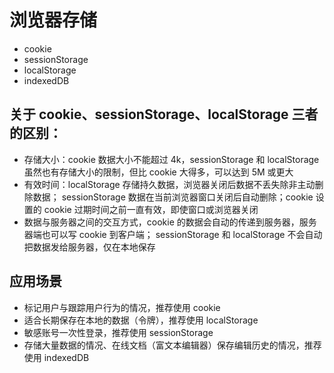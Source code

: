 # 浏览器存储

- cookie
- sessionStorage
- localStorage
- indexedDB

## 关于 cookie、sessionStorage、localStorage 三者的区别：

- 存储大小：cookie 数据大小不能超过 4k，sessionStorage 和 localStorage 虽然也有存储大小的限制，但比 cookie 大得多，可以达到 5M 或更大
- 有效时间：localStorage 存储持久数据，浏览器关闭后数据不丢失除非主动删除数据； sessionStorage 数据在当前浏览器窗口关闭后自动删除；cookie 设置的 cookie 过期时间之前一直有效，即使窗口或浏览器关闭
- 数据与服务器之间的交互方式，cookie 的数据会自动的传递到服务器，服务器端也可以写 cookie 到客户端； sessionStorage 和 localStorage 不会自动把数据发给服务器，仅在本地保存

## 应用场景

- 标记用户与跟踪用户行为的情况，推荐使用 cookie
- 适合长期保存在本地的数据（令牌），推荐使用 localStorage
- 敏感账号一次性登录，推荐使用 sessionStorage
- 存储大量数据的情况、在线文档（富文本编辑器）保存编辑历史的情况，推荐使用 indexedDB

